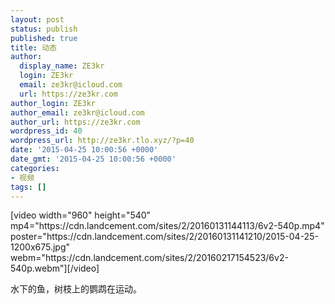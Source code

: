```yaml
---
layout: post
status: publish
published: true
title: 动态
author:
  display_name: ZE3kr
  login: ZE3kr
  email: ze3kr@icloud.com
  url: https://ze3kr.com
author_login: ZE3kr
author_email: ze3kr@icloud.com
author_url: https://ze3kr.com
wordpress_id: 40
wordpress_url: http://ze3kr.tlo.xyz/?p=40
date: '2015-04-25 10:00:56 +0000'
date_gmt: '2015-04-25 10:00:56 +0000'
categories:
- 视频
tags: []
---
```

<p>[video width="960" height="540" mp4="https://cdn.landcement.com/sites/2/20160131144113/6v2-540p.mp4" poster="https://cdn.landcement.com/sites/2/20160131141210/2015-04-25-1200x675.jpg" webm="https://cdn.landcement.com/sites/2/20160217154523/6v2-540p.webm"][/video]</p>
<p>水下的鱼，树枝上的鹦鹉在运动。</p>
